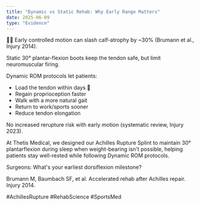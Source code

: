 ```yaml
---
title: "Dynamic vs Static Rehab: Why Early Range Matters"
date: 2025-06-09
type: "Evidence"
---
```


🏃‍♂️ Early controlled motion can slash calf-atrophy by ~30% (Brumann et al., Injury 2014).

Static 30° plantar-flexion boots keep the tendon safe, but limit neuromuscular firing.

Dynamic ROM protocols let patients:

- Load the tendon within days 💪
- Regain proprioception faster
- Walk with a more natural gait
- Return to work/sports sooner
- Reduce tendon elongation

No increased rerupture risk with early motion (systematic review, Injury 2023).

At Thetis Medical, we designed our Achilles Rupture Splint to maintain 30° plantarflexion during sleep when weight-bearing isn't possible, helping patients stay well-rested while following Dynamic ROM protocols.

Surgeons: What's your earliest dorsiflexion milestone?

Brumann M, Baumbach SF, et al. Accelerated rehab after Achilles repair. Injury 2014.

 #AchillesRupture #RehabScience #SportsMed
